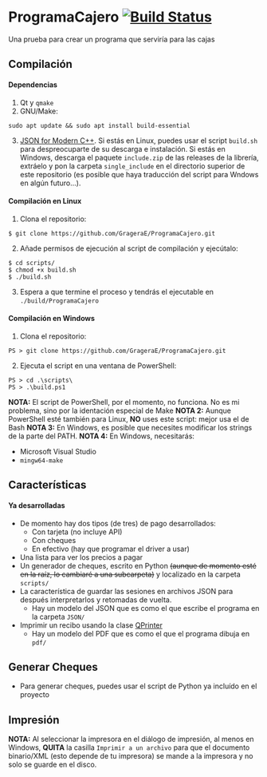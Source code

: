 # ProgramaCajero [![Build Status](https://travis-ci.com/GrageraE/ProgramaCajero.svg?branch=master)](https://travis-ci.com/GrageraE/ProgramaCajero)
Una prueba para crear un programa que serviría para las cajas
## Compilación
#### Dependencias 
1. Qt y `qmake`
2. GNU/Make:
```
sudo apt update && sudo apt install build-essential
```
3. [JSON for Modern C++](https://github.com/nlohmann/json). Si estás en Linux, puedes usar el script `build.sh` para despreocuparte de su descarga e instalación. Si estás en Windows, descarga el paquete `include.zip` de las releases de la librería, extráelo y pon la carpeta `single_include` en el directorio superior de este repositorio (es posible que haya traducción del script para Wndows en algún futuro...).
#### Compilación en Linux
1. Clona el repositorio: 
```
$ git clone https://github.com/GrageraE/ProgramaCajero.git
```
2. Añade permisos de ejecución al script de compilación y ejecútalo:
```
$ cd scripts/
$ chmod +x build.sh
$ ./build.sh
```
3. Espera a que termine el proceso y tendrás el ejecutable en `./build/ProgramaCajero`
#### Compilación en Windows
1. Clona el repositorio:
```
PS > git clone https://github.com/GrageraE/ProgramaCajero.git
```
2. Ejecuta el script en una ventana de PowerShell:
```
PS > cd .\scripts\
PS > .\build.ps1
```
**NOTA:** El script de PowerShell, por el momento, no funciona. No es mi problema, sino por la identación especial de Make
**NOTA 2:** Aunque PowerShell esté también para Linux, **NO** uses este script: mejor usa el de Bash
**NOTA 3:** En Windows, es posible que necesites modificar los strings de la parte del PATH.
**NOTA 4:** En Windows, necesitarás:
* Microsoft Visual Studio
* `mingw64-make`
## Características
#### Ya desarrolladas
- De momento hay dos tipos (de tres) de pago desarrollados:
  - Con tarjeta (no incluye API)
  - Con cheques
  - En efectivo (hay que programar el driver a usar)
- Una lista para ver los precios a pagar
- Un generador de cheques, escrito en Python ~~(aunque de momento esté en la raíz, lo cambiaré a una subcarpeta)~~ y localizado en la carpeta `scripts/`
- La característica de guardar las sesiones en archivos JSON para después interpretarlos y retomadas de vuelta.
  - Hay un modelo del JSON que es como el que escribe el programa en la carpeta `JSON/`
- Imprimir un recibo usando la clase [QPrinter](https://doc.qt.io/qt-5/qprinter.html) 
  - Hay un modelo del PDF que es como el que el programa dibuja en `pdf/`
## Generar Cheques
* Para generar cheques, puedes usar el script de Python ya incluído en el proyecto
## Impresión
**NOTA:** Al seleccionar la impresora en el diálogo de impresión, al menos en Windows, **QUITA** la casilla `Imprimir a un archivo` para que el documento binario/XML (esto depende de tu impresora) se mande a la impresora y no solo se guarde en el disco.
